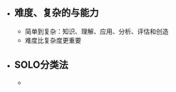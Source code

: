 - ## 难度、复杂的与能力
	- 简单到复杂：知识、理解、应用、分析、评估和创造
	- 难度比复杂度更重要

- ## SOLO分类法
	- 
		
<!--stackedit_data:
eyJoaXN0b3J5IjpbLTIyNjE0NjIxOCwxMzA0NzI5MTg2XX0=
-->